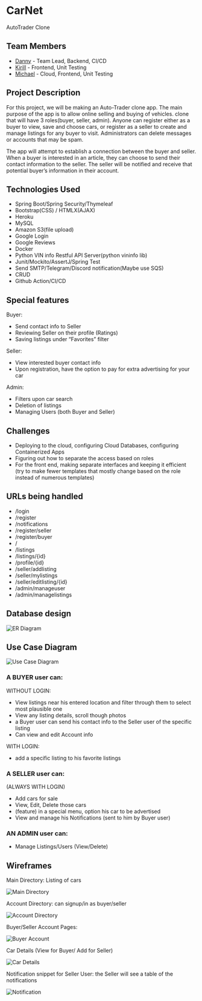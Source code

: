 # CarNet

AutoTrader Clone

## Team Members
- [Danny](https://github.com/hdcola) - Team Lead, Backend, CI/CD
- [Kirill]() - Frontend, Unit Testing
- [Michael]() - Cloud, Frontend, Unit Testing


## Project Description

For this project, we will be making an Auto-Trader clone app. The main purpose of the app is to allow online selling and buying of vehicles. clone that will have 3 roles(buyer, seller, admin).  Anyone can register either as a buyer to view, save and choose cars, or register as a seller to create and manage listings for any buyer to visit. Administrators can delete messages or accounts that may be spam.

The app will attempt to establish a connection between the buyer and seller. When a buyer is interested in an article, they can choose to send their contact information to the seller. The seller will be notified and receive that potential buyer’s information in their account.

## Technologies Used

- 	Spring Boot/Spring Security/Thymeleaf
-	Bootstrap(CSS) / HTMLX(AJAX)
-	Heroku
-	MySQL
-	Amazon S3(file upload)
-	Google Login
-	Google Reviews
-	Docker
-	Python VIN info Restful API Server(python vininfo lib)
-	Junit/Mockito/AssertJ/Spring Test
-	Send SMTP/Telegram/Discord notification(Maybe use SQS)
-	CRUD
-	Github Action/CI/CD

## Special features

Buyer:
-	Send contact info to Seller
-	Reviewing Seller on their profile (Ratings)
-	Saving listings under “Favorites” filter

Seller:
-	View interested buyer contact info 
-	Upon registration, have the option to pay for extra advertising for your car

Admin:
-	Filters upon car search
-	Deletion of listings
-	Managing Users (both Buyer and Seller)


## Challenges

-	Deploying to the cloud, configuring Cloud Databases, configuring Containerized Apps
-	Figuring out how to separate the access based on roles
-	For the front end, making separate interfaces and keeping it efficient (try to make fewer templates that mostly change based on the role instead of numerous templates)


## URLs being handled

-	/login
-	/register
-	/notifications
-	/register/seller
-	/register/buyer
-	/ 
-	/listings
-	/listings/{id}
-	/profile/{id}
-	/seller/addlisting
-	/seller/mylistings
-	/seller/editlisting/{id}
-	/admin/manageuser
-	/admin/managelistings

## Database design

![ER Diagram](imgs/er.png)

## Use Case Diagram

![Use Case Diagram](imgs/UseCase.png)

### A BUYER user can:

WITHOUT LOGIN:
-	View listings near his entered location and filter through them to select most plausible one
-	View any listing details, scroll though photos
-	a Buyer user can send his contact info to the Seller user of the specific listing
-	Can view and edit Account info

WITH LOGIN:
-	add a specific listing to his favorite listings 

### A SELLER user can:

(ALWAYS WITH LOGIN)
-	Add cars for sale
-	View, Edit, Delete those cars
-	(feature) in a special menu, option his car to be advertised
-	View and manage his Notifications (sent to him by Buyer user)

### AN ADMIN user can:

-	Manage Listings/Users (View/Delete)

## Wireframes

Main Directory: Listing of cars

![Main Directory](imgs/mainDir.png)

Account Directory: can signup/in as buyer/seller

![Account Directory](imgs/ReisterPage.png)

Buyer/Seller Account Pages:

![Buyer Account](imgs/AccountPages.PNG)

Car Details (View for Buyer/ Add for Seller)

![Car Details](imgs/CarDetails.png)

Notification snippet for Seller User: the Seller will see a table of the notifications 

![Notification](imgs/notificationsSnip.PNG)